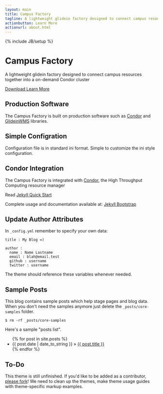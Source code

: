 ```yaml
---
layout: main
title: Campus Factory
tagline: A lightweight glidein factory designed to connect campus resources together into a on-demand Condor cluster
actionbutton: Learn More
actionurl: about.html
---
```

{% include JB/setup %}

<div class="row-fluid">
<div class="hero-unit">
<h1>Campus Factory</h1>
<p>A lightweight glidein factory designed to connect campus resources together into a on-demand Condor cluster</p>
<p>
<a href="https://github.com/djw8605/campus-factory/zipball/v1.0" class="btn btn-primary btn-large">
Download
</a>
<a class="btn btn-info btn-large" href="about.html">
Learn More
</a>
</p>
</div>
</div>
<div class="row-fluid">
<div class="span4">
<div class="well">
<h2>Production Software</h2>
<p>
The Campus Factory is built on production software such as <a href="http://research.cs.wisc.edu/condor/">Condor</a> and <a href="http://www.uscms.org/SoftwareComputing/Grid/WMS/glideinWMS/">GlideinWMS</a> libraries.
</p>
</div>
</div> <!-- END SPAN -->
<div class="span4">
<div class="well">
<h2>Simple Configration</h2>
<p>
Configuration file is in standard ini format.  Simple to customize the ini style configuration.
</p>
</div>
</div> <!-- END SPAN -->
<div class="span4">
<div class="well">
<h2>Condor Integration</h2>
<p>
The Campus Factory is integrated with <a href="http://research.cs.wisc.edu/condor/">Condor</a>, the High Throughput Computing resource manager
</p>
</div>
</div> <!-- END SPAN -->
</div> <!-- END ROW -->

Read [Jekyll Quick Start](http://jekyllbootstrap.com/usage/jekyll-quick-start.html)

Complete usage and documentation available at: [Jekyll Bootstrap](http://jekyllbootstrap.com)

## Update Author Attributes

In `_config.yml` remember to specify your own data:
    
    title : My Blog =)
    
    author :
      name : Name Lastname
      email : blah@email.test
      github : username
      twitter : username

The theme should reference these variables whenever needed.
    
## Sample Posts

This blog contains sample posts which help stage pages and blog data.
When you don't need the samples anymore just delete the `_posts/core-samples` folder.

    $ rm -rf _posts/core-samples

Here's a sample "posts list".

<ul class="posts">
  {% for post in site.posts %}
    <li><span>{{ post.date | date_to_string }}</span> &raquo; <a href="{{ BASE_PATH }}{{ post.url }}">{{ post.title }}</a></li>
  {% endfor %}
</ul>

## To-Do

This theme is still unfinished. If you'd like to be added as a contributor, [please fork](http://github.com/plusjade/jekyll-bootstrap)!
We need to clean up the themes, make theme usage guides with theme-specific markup examples.


